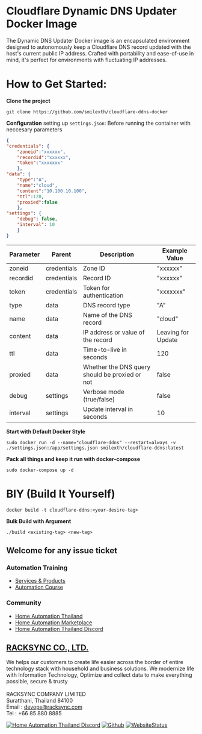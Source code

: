 # Cloudflare Dynamic DNS Updater Docker Image

The Dynamic DNS Updater Docker image is an encapsulated environment designed to autonomously keep a Cloudflare DNS record updated with the host's current public IP address. Crafted with portability and ease-of-use in mind, it's perfect for environments with fluctuating IP addresses.





# How to Get Started:

**Clone the project**

```shell
git clone https://github.com/smilexth/cloudflare-ddns-docker
```

**Configuration** 
setting up ```settings.json```: Before running the container with neccesary parameters


```JSON
{
"credentials": {
    "zoneid":"xxxxxx",
    "recordid":"xxxxxx",
    "token":"xxxxxxx"
    },
"data": {
    "type":"A",
    "name":"cloud",
    "content":"10.100.10.100",
    "ttl":120,
    "proxied":false
    },
"settings": {
    "debug": false,      
    "interval": 10         
    }
}
```
| Parameter            | Parent       | Description              | Example Value      |
|----------------------|--------------|--------------------------|--------------------|
| zoneid               | credentials  | Zone ID | "xxxxxx"           |
| recordid             | credentials  | Record ID  | "xxxxxx"       |
| token                | credentials  | Token for authentication  | "xxxxxxx"          |
| type                 | data         | DNS record type          | "A"                |
| name                 | data         | Name of the DNS record   | "cloud"            |
| content              | data         | IP address or value of the record  | Leaving for Update |
| ttl                  | data         | Time-to-live in seconds  | 120                |
| proxied              | data         | Whether the DNS query should be proxied or not | false |
| debug                | settings     | Verbose mode (true/false)  | false              |
| interval             | settings     | Update interval in seconds | 10               |


**Start with Default Docker Style**

```shell
sudo docker run -d --name="cloudflare-ddns" --restart=always -v ./settings.json:/app/settings.json smilexth/cloudflare-ddns:latest
```

**Pack all things and keep it run with docker-compose**

```shell
sudo docker-compose up -d
```


# BIY (Build It Yourself)

```shell
docker build -t cloudflare-ddns:<your-desire-tag>
```

**Bulk Build with Argument**

```shell
./build <existing-tag> <new-tag>
```


## Welcome for any issue ticket

### Automation Training

- [Services & Products](http://racksync.com)
- [Automation Course](https://facebook.com/racksync)

### Community

- [Home Automation Thailand](https://www.facebook.com/groups/hathailand)
- [Home Automation Marketplace](https://www.facebook.com/groups/hatmarketplace)
- [Home Automation Thailand Discord](https://discord.gg/Wc5CwnWkp4) 

## [RACKSYNC CO., LTD.](https://racksync.com)

We helps our customers to create life easier across the border of entire technology stack with household and business solutions. We modernize life with Information Technology, Optimize and collect data to make everything possible, secure & trusty
\
\
RACKSYNC COMPANY LIMITED \
Suratthani, Thailand 84100 \
Email : devops@racksync.com \
Tel : +66 85 880 8885 

[![Home Automation Thailand Discord](https://img.shields.io/discord/986181205504438345?style=for-the-badge)](https://discord.gg/Wc5CwnWkp4) [![Github](https://img.shields.io/github/followers/racksync?style=for-the-badge)](https://github.com/racksync) 
[![WebsiteStatus](https://img.shields.io/website?down_color=grey&down_message=Offline&style=for-the-badge&up_color=green&up_message=Online&url=https%3A%2F%2Fracksync.com)](https://racksync.com)